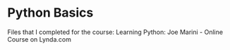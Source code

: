 # Python Basics
Files that I completed for the course: Learning Python: Joe Marini - Online Course on Lynda.com 

